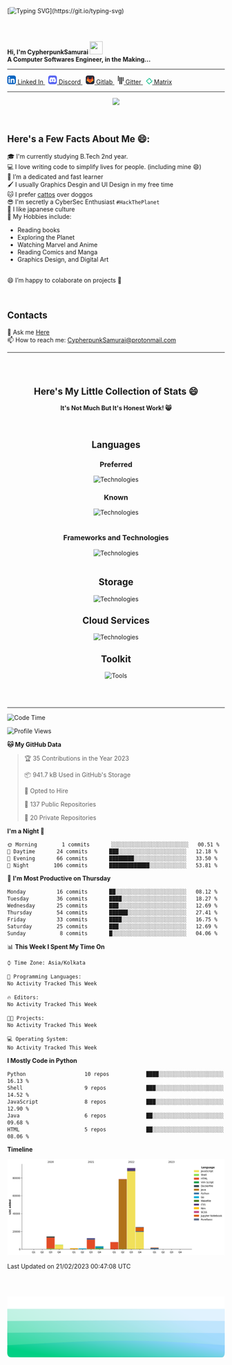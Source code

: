 <!-- Typing SVG Here -->
<br>
<br>


[![Typing SVG](https://readme-typing-svg.herokuapp.com?font=Play&color=%23089255&size=33&center=true&vCenter=true&width=600&height=60&lines=Hi%2C+I'm+CypherpunkSamurai!+%F0%9F%91%8B;Coder+%2F+Software+Developer%2C;Freelancer%2C+Graphics+Designer%2C;and+an+RE+Enthusiast.;When+I'm+not+on+the+linux+terminal....;you'll+find+me+browsing+HN+and+Reddit.)](https://git.io/typing-svg)

<!-- Intro Here -->
<br>
<br>

<p>
  <b>
    Hi, I'm CypherpunkSamurai
    <img height=30 width=30 src="https://c.tenor.com/SNL9_xhZl9oAAAAj/waving-hand-joypixels.gif">
    <br>
    A Computer Softwares Engineer, in the Making...
    <br>
  </b>
</p>

<!-- Links Here -->
<hr>

<p>  
      <a href="https://www.linkedin.com/in/rakeshchow/">
       <img width="20px" src="img/icons/LinkedIn.svg">
       Linked In
      </a>
    &nbsp;
      <a href="">
       <img width="20px" src="img/icons/Discord.svg">
       Discord
      </a>
    &nbsp;
      <a href="https://gitlab.com/CypherpunkSamurai/">
       <img width="20px" src="img/icons/GitLab.svg">
       Gitlab
      </a>
    &nbsp;
      <a href="http://gitter.im/CypherpunkSamurai">
       <img width="14px" src="img/icons/Gitter.svg">
       Gitter
      </a>
    &nbsp;
      <a href="https://matrix.to/#/@user:CyperpunkSamurai">
       <img width="14px" src="img/icons/Element.svg">
       Matrix
      </a>
</p>

<!-- Facts Here -->
<hr>
<center>
<img src="https://komarev.com/ghpvc/?username=CypherpunkSamurai&label=People+Who+Viewed+My+Profile" >
</center>

<br>
<br>



## Here's a Few Facts About Me 😄:
  🎓 I'm currently studying B.Tech 2nd year.
  <br>
    💻 I love writing code to simplify lives for people. (including mine 😄)
  <br>
    🌱 I’m a dedicated and fast learner
  <br>
    🖌️ I usually Graphics Desgin and UI Design in my free time
  <br>
  🐱 I prefer [cattos](https://reddit.com/r/aww) over doggos
  <br>
    😎 I'm secretly a CyberSec Enthusiast `#HackThePlanet`
  <br>
    👺 I like japanese culture
  <br>
    🔭 My Hobbies include:
    <ul>
      <li>Reading books</l1>
      <li>Exploring the Planet</li>
      <li>Watching Marvel and Anime</li>
      <li>Reading Comics and Manga</li>
      <li>Graphics Design, and Digital Art</li>
    </ul>
  <br>
    😄 I’m happy to colaborate on projects 🤝

<!-- Contacts Section -->
<br>

<p>
  <h2>Contacts</h2>
  💬 Ask me <a href="https://github.com/CypherpunkSamurai/CypherpunkSamurai/issues" title="Issues">Here</a>
  <br>
  📫 How to reach me: <a href="mailto: CypherpunkSamurai@protonmail.com">CypherpunkSamurai@protonmail.com</a>
</p>







<!-- Stats -->
<hr>
<br>
<br>



<!-- Header -->

<div align="center">
    <h2 align="center">Here's My Little Collection of Stats 😄</h2>
    <b>It's Not Much But It's Honest Work! 😸</b>
</div>


<!-- Coding Stats -->
<br>
<br>

<div align="center">

  <h2>Languages</h2>
    <h3>Preferred</h3>
      <img src="https://skillicons.dev/icons?i=py,golang,nodejs,js,cs,rust,regex,bash&perline=8" alt="Technologies">
    <h3>Known</h3>
      <img src="https://skillicons.dev/icons?i=java,c,cpp,androidstudio&perline=8" alt="Technologies">
  <br><br>

  <h3>Frameworks and Technologies</h3>
    <img src="https://skillicons.dev/icons?i=linux,react,express,fastapi,bots,selenium,tailwind,bootstrap,flask,docker,nginx,nextjs&perline=6" alt="Technologies">
  <br><br>  

  <h2>Storage</h2>
    <img src="https://skillicons.dev/icons?i=mongodb,sqlite,postgres&perline=8" alt="Technologies">
  <h2>Cloud Services</h2>
    <img src="https://skillicons.dev/icons?i=githubactions,heroku,aws,cloudflare,netlify,vercel&perline=8" alt="Technologies">
  <br>

  <h2>Toolkit</h2>
      <img src="https://skillicons.dev/icons?i=vscode,neovim,git,github,gitlab,figma,ps,ai" alt="Tools">
    <br><br>

</div>



<br>
<br>

<hr>

<!-- Waka Stats -->

<!--START_SECTION:waka-->
![Code Time](http://img.shields.io/badge/Code%20Time-0%20secs-blue)

![Profile Views](http://img.shields.io/badge/Profile%20Views-24-blue)

**🐱 My GitHub Data** 

> 🏆 35 Contributions in the Year 2023
 > 
> 📦 941.7 kB Used in GitHub's Storage 
 > 
> 💼 Opted to Hire
 > 
> 📜 137 Public Repositories 
 > 
> 🔑 20 Private Repositories  
 > 
**I'm a Night 🦉** 

```text
🌞 Morning        1 commits       ░░░░░░░░░░░░░░░░░░░░░░░░░   00.51 % 
🌆 Daytime       24 commits       ███░░░░░░░░░░░░░░░░░░░░░░   12.18 % 
🌃 Evening       66 commits       ████████░░░░░░░░░░░░░░░░░   33.50 % 
🌙 Night        106 commits       █████████████░░░░░░░░░░░░   53.81 % 

```
📅 **I'm Most Productive on Thursday** 

```text
Monday          16 commits       ██░░░░░░░░░░░░░░░░░░░░░░░   08.12 % 
Tuesday         36 commits       ████░░░░░░░░░░░░░░░░░░░░░   18.27 % 
Wednesday       25 commits       ███░░░░░░░░░░░░░░░░░░░░░░   12.69 % 
Thursday        54 commits       ██████░░░░░░░░░░░░░░░░░░░   27.41 % 
Friday          33 commits       ████░░░░░░░░░░░░░░░░░░░░░   16.75 % 
Saturday        25 commits       ███░░░░░░░░░░░░░░░░░░░░░░   12.69 % 
Sunday           8 commits       █░░░░░░░░░░░░░░░░░░░░░░░░   04.06 % 

```


📊 **This Week I Spent My Time On** 

```text
⌚︎ Time Zone: Asia/Kolkata

💬 Programming Languages: 
No Activity Tracked This Week

🔥 Editors: 
No Activity Tracked This Week

🐱‍💻 Projects: 
No Activity Tracked This Week

💻 Operating System: 
No Activity Tracked This Week

```

**I Mostly Code in Python** 

```text
Python                   10 repos            ████░░░░░░░░░░░░░░░░░░░░░   16.13 % 
Shell                    9 repos             ███░░░░░░░░░░░░░░░░░░░░░░   14.52 % 
JavaScript               8 repos             ███░░░░░░░░░░░░░░░░░░░░░░   12.90 % 
Java                     6 repos             ██░░░░░░░░░░░░░░░░░░░░░░░   09.68 % 
HTML                     5 repos             ██░░░░░░░░░░░░░░░░░░░░░░░   08.06 % 

```


**Timeline**

![Chart not found](https://raw.githubusercontent.com/CypherpunkSamurai/CypherpunkSamurai/master/charts/bar_graph.png) 


 Last Updated on 21/02/2023 00:47:08 UTC
<!--END_SECTION:waka-->








<!-- End -->
<br>
<br>



<div margin="20px">
  <p>
    <p>
      <img src="img/waves_.svg" alt="Waves SVG">
    </p>
  </p>
</div>
